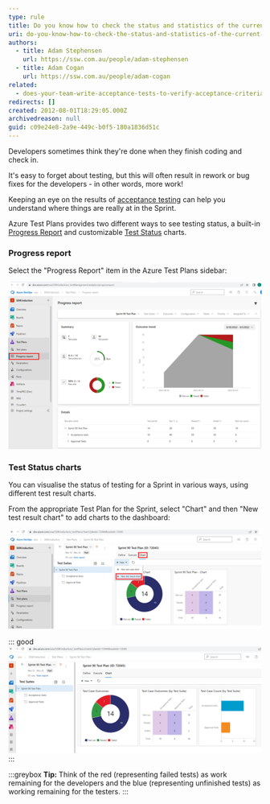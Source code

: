 ```yaml
---
type: rule
title: Do you know how to check the status and statistics of the current Sprint?
uri: do-you-know-how-to-check-the-status-and-statistics-of-the-current-sprint
authors:
  - title: Adam Stephensen
    url: https://ssw.com.au/people/adam-stephensen
  - title: Adam Cogan
    url: https://ssw.com.au/people/adam-cogan
related:
  - does-your-team-write-acceptance-tests-to-verify-acceptance-criteria
redirects: []
created: 2012-08-01T18:29:05.000Z
archivedreason: null
guid: c09e24e8-2a9e-449c-b0f5-180a1836d51c
---
```

Developers sometimes think they're done when they finish coding and check in.

It's easy to forget about testing, but this will often result in rework or bug fixes for the developers - in other words, more work!

Keeping an eye on the results of [acceptance testing](/does-your-team-write-acceptance-tests-to-verify-acceptance-criteria) can help you understand where things are really at in the Sprint.

<!--endintro-->

Azure Test Plans provides two different ways to see testing status, a built-in [Progress Report](https://docs.microsoft.com/en-us/azure/devops/test/progress-report?view=azure-devops) and customizable [Test Status](https://docs.microsoft.com/en-us/azure/devops/test/track-test-status?view=azure-devops) charts.

### Progress report

Select the "Progress Report" item in the Azure Test Plans sidebar:

![Figure: Progress Report showing that this Sprint currently has 2 'Failed' tests (red) and 2 'Passed' tests (green)](/rules/do-you-know-how-to-check-the-status-and-statistics-of-the-current-sprint/progress-report.jpg)

### Test Status charts

You can visualise the status of testing for a Sprint in various ways, using different test result charts.

From the appropriate Test Plan for the Sprint, select "Chart" and then "New test result chart" to add charts to the dashboard:

![Figure: Adding a test result chart to visualise test status in Azure Test Plans](/rules/do-you-know-how-to-check-the-status-and-statistics-of-the-current-sprint/test-status-charts.jpg)

::: good
![Figure: Good example - Different charts visualise test status in different ways](/rules/do-you-know-how-to-check-the-status-and-statistics-of-the-current-sprint/test-status-charts-more.jpg)
:::

:::greybox
**Tip:** Think of the red (representing failed tests) as work remaining for the developers and the blue (representing unfinished tests) as working remaining for the testers.
:::

